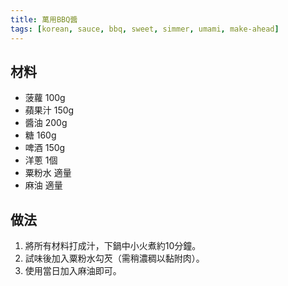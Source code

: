```yaml
---
title: 萬用BBQ醬
tags: [korean, sauce, bbq, sweet, simmer, umami, make-ahead]
---
```


## 材料
- 菠蘿 100g  
- 蘋果汁 150g  
- 醬油 200g  
- 糖 160g  
- 啤酒 150g  
- 洋蔥 1個  
- 粟粉水 適量  
- 麻油 適量  

## 做法
1. 將所有材料打成汁，下鍋中小火煮約10分鐘。  
2. 試味後加入粟粉水勾芡（需稍濃稠以黏附肉）。  
3. 使用當日加入麻油即可。  
